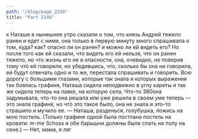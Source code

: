 ```yaml
---
path: "/blog/page_2249"
title: "Part 2249"
---
```


к Наташе в нынешнее утро сказали о том, что князь Андрей тяжело ранен и едет с ними, она только в первую минуту много спрашивала о том, куда? как? опасно ли он ранен? и можно ли ей видеть его? Но после того как ей сказали, что видеть его ей нельзя, что он ранен тяжело, но что жизнь его не в опасности, она, очевидно, не поверив тому чтò ей говорили, но убедившись, что, сколько бы она ни говорила, ей будут отвечать одно и то же, перестала спрашивать и говорить. Всю дорогу с большими глазами, которые так знала и которых выражения так боялась графиня, Наташа сидела неподвижно в углу кареты и так же сидела теперь на лавке, на которую села. Что-то 380она задумывала, что-то она решала или уже решила в своем уме теперь — это знала графиня, но чтò это такое было, она не знала и это-то страшило и мучило ее.
— Наташа, разденься, голубушка, ложись на мою постель. (Только графине одной была постлана постель на кровати: m-me Schoss и обе барышни должны были спать на полу на сене.)
— Нет, мама, я ляг
